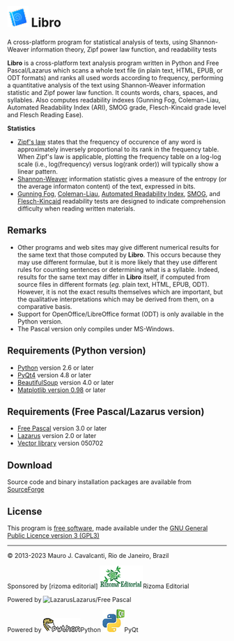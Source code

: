 # <img src="images\libro.png" alt="Libro" style="zoom:150%;"/> Libro
 A cross-platform program for statistical analysis of texts, using Shannon-Weaver information theory, Zipf power law function, and readability tests

**Libro** is a cross-platform text analysis program written in Python and Free Pascal/Lazarus which scans a whole text file (in plain text, HTML, EPUB, or ODT formats) and ranks all used words according to frequency, performing a quantitative analysis of the text using Shannon-Weaver information statistic and Zipf power law function. It counts words, chars, spaces, and syllables. Also computes readability indexes (Gunning Fog, Coleman-Liau, Automated Readability Index (ARI), SMOG grade, Flesch-Kincaid grade level and Flesch Reading Ease).

**Statistics**

- [Zipf's law](http://en.wikipedia.org/wiki/Zipf_law) states that the frequency of occurence of any word is approximately inversely proportional to its rank in the frequency table. When Zipf's law is applicable, plotting the frequency table on a log-log scale (i.e., log(frequency) versus log(rank order)) will typically show a linear pattern.
- [Shannon-Weaver](http://en.wikipedia.org/wiki/Information_theory) information statistic gives a measure of the entropy (or the average informaton content) of the text, expressed in bits.
- [Gunning Fog](http://en.wikipedia.org/wiki/Gunning-Fog_Index), [Coleman-Liau](http://en.wikipedia.org/wiki/Coleman-Liau_Index), [Automated Readability Index](http://en.wikipedia.org/wiki/Automated_Readability_Index), [SMOG](http://en.wikipedia.org/wiki/SMOG_Index), and [Flesch-Kincaid](http://en.wikipedia.org/wiki/Flesch-Kincaid) readability tests are designed to indicate comprehension difficulty when reading written materials.

## **Remarks**

- Other programs and web sites may give different numerical results for the same text that those computed by **Libro**. This occurs because they may use different formulae, but it is more likely that they use different rules for counting sentences or determining what is a syllable. Indeed, results for the same text may differ in **Libro** itself, if computed from source files in different formats (*eg.* plain text, HTML, EPUB, ODT). However, it is not the exact results themselves which are important, but the qualitative interpretations which may be derived from them, on a comparative basis.
- Support for OpenOffice/LibreOffice format (ODT) is only available in the Python version.
- The Pascal version only compiles under MS-Windows.

## **Requirements (Python version)**

- [Python](http://www.python.org/) version 2.6 or later 
- [PyQt4](http://www.riverbankcomputing.co.uk/software/pyqt/intro) version 4.8 or later 
- [BeautifulSoup](http://www.crummy.com/software/BeautifulSoup/) version 4.0 or later
- [Matplotlib version 0.98](http://matplotlib.sourceforge.net/) or later

## **Requirements (Free Pascal/Lazarus version)**

- [Free Pascal](http://www.freepascal.org/) version 3.0 or later
- [Lazarus](http://www.lazarus.freepascal.org/) version 2.0 or later 
- [Vector library](https://torry.net/files/vcl/science/vector/achvectors.zip) version 050702

## **Download**

Source code and binary installation packages are available from [SourceForge](http://sourceforge.net/projects/librejo/)

## **License**

This program is [free software](https://www.gnu.org/philosophy/free-sw.en.html), made available under the [GNU General Public Licence version 3 (GPL3)](https://www.gnu.org/licenses/gpl.html)

------

© 2013-2023 Mauro J. Cavalcanti, Rio de Janeiro, Brazil



Sponsored by [rizoma editorial] <img src="images\rizomaeditorial.png" alt="Rizoma Editorial"/>Rizoma Editorial

Powered by <img src="images\powered_by.png" alt="Lazarus"/>Lazarus/Free Pascal

Powered by <img src="images\python.png" alt="Python"/>Python <img src="images\pyqt.png" alt="PyQt"/>PyQt

